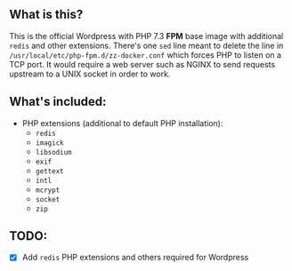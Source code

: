 ## What is this?
This is the official Wordpress with PHP 7.3 **FPM** base image with additional `redis` and other extensions. There's one `sed` line meant to delete the line in `/usr/local/etc/php-fpm.d/zz-docker.conf` which forces PHP to listen on a TCP port. It would require a web server such as NGINX to send requests upstream to a UNIX socket in order to work.

## What's included:
* PHP extensions (additional to default PHP installation):
  * `redis`
  * `imagick`
  * `libsodium`
  * `exif`
  * `gettext`
  * `intl`
  * `mcrypt`
  * `socket`
  * `zip`

## TODO:
- [x] Add `redis` PHP extensions and others required for Wordpress

